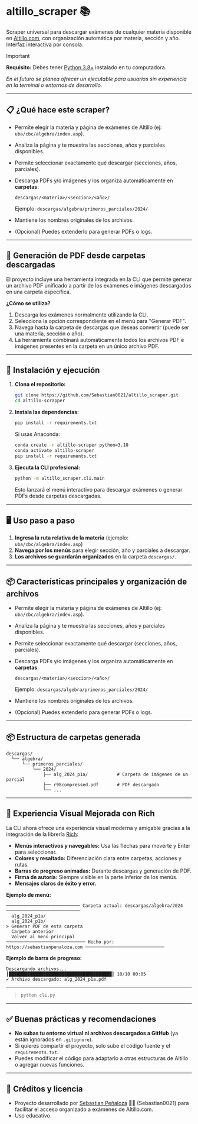 # altillo_scraper 📚

Scraper universal para descargar exámenes de cualquier materia disponible en [Altillo.com](https://www.altillo.com/examenes/), con organización automática por materia, sección y año. Interfaz interactiva por consola.

> [!IMPORTANT]
>
> **Requisito:** Debes tener [Python 3.8+](https://www.python.org/downloads/) instalado en tu computadora.
>
> _En el futuro se planea ofrecer un ejecutable para usuarios sin experiencia en la terminal o entornos de desarrollo._

---

## 📋 ¿Qué hace este scraper?

- Permite elegir la materia y página de exámenes de Altillo (ej: `uba/cbc/algebra/index.asp`).
- Analiza la página y te muestra las secciones, años y parciales disponibles.
- Permite seleccionar exactamente qué descargar (secciones, años, parciales).
- Descarga PDFs y/o imágenes y los organiza automáticamente en **carpetas**:

  ```
  descargas/<materia>/<seccion>/<año>/
  ```

  Ejemplo: `descargas/algebra/primeros_parciales/2024/`

- Mantiene los nombres originales de los archivos.
- (Opcional) Puedes extenderlo para generar PDFs o logs.

---

## 📝 Generación de PDF desde carpetas descargadas

El proyecto incluye una herramienta integrada en la CLI que permite generar un archivo PDF unificado a partir de los exámenes e imágenes descargados en una carpeta específica.

**¿Cómo se utiliza?**

1. Descarga los exámenes normalmente utilizando la CLI.
2. Selecciona la opción correspondiente en el menú para "Generar PDF".
3. Navega hasta la carpeta de descargas que deseas convertir (puede ser una materia, sección o año).
4. La herramienta combinará automáticamente todos los archivos PDF e imágenes presentes en la carpeta en un único archivo PDF.

---

## 🚀 Instalación y ejecución

1. **Clona el repositorio:**

   ```bash
   git clone https://github.com/Sebastian0021/altillo_scraper.git
   cd altillo-scrapper
   ```

2. **Instala las dependencias:**

   ```bash
   pip install -r requirements.txt
   ```

   Si usas Anaconda:

   ```bash
   conda create -n altillo-scraper python=3.10
   conda activate altillo-scraper
   pip install -r requirements.txt
   ```

3. **Ejecuta la CLI profesional:**
   ```bash
   python -m altillo_scraper.cli.main
   ```
   Esto lanzará el menú interactivo para descargar exámenes o generar PDFs desde carpetas descargadas.

---

## 🖥️ Uso paso a paso

1. **Ingresa la ruta relativa de la materia** (ejemplo: `uba/cbc/algebra/index.asp`)
2. **Navega por los menús** para elegir sección, año y parciales a descargar.
3. **Los archivos se guardarán organizados** en la carpeta `descargas/`.

---

## 📦 Características principales y organización de archivos

- Permite elegir la materia y página de exámenes de Altillo (ej: `uba/cbc/algebra/index.asp`).
- Analiza la página y te muestra las secciones, años y parciales disponibles.
- Permite seleccionar exactamente qué descargar (secciones, años, parciales).
- Descarga PDFs y/o imágenes y los organiza automáticamente en **carpetas**:

  ```
  descargas/<materia>/<seccion>/<año>/
  ```

  Ejemplo: `descargas/algebra/primeros_parciales/2024/`

- Mantiene los nombres originales de los archivos.
- (Opcional) Puedes extenderlo para generar PDFs o logs.

---

## 📦 Estructura de carpetas generada

```
descargas/
  └── algebra/
      └── primeros_parciales/
          └── 2024/
              ├── alg_2024_p1a/           # Carpeta de imágenes de un parcial
              ├── r98compressed.pdf       # PDF descargado
              └── ...
```

---

## 🎨 Experiencia Visual Mejorada con Rich

La CLI ahora ofrece una experiencia visual moderna y amigable gracias a la integración de la librería [Rich](https://rich.readthedocs.io/):

- **Menús interactivos y navegables:** Usa las flechas para moverte y Enter para seleccionar.
- **Colores y resaltado:** Diferenciación clara entre carpetas, acciones y rutas.
- **Barras de progreso animadas:** Durante descargas y generación de PDF.
- **Firma de autoría:** Siempre visible en la parte inferior de los menús.
- **Mensajes claros de éxito y error.**

**Ejemplo de menú:**

```
──────────────────────────── Carpeta actual: descargas/algebra/2024 ────────────────────────────
  alg_2024_p1a/
  alg_2024_p1b/
> Generar PDF de esta carpeta
  Carpeta anterior
  Volver al menú principal
────────────────────────────── Hecho por: https://sebastianpenaloza.com ──────────────────────────────
```

**Ejemplo de barra de progreso:**

```
Descargando archivos...
┃███████████████████████████████████████┃ 10/10 00:05
✔ Archivo descargado: alg_2024_p1a.pdf
```

---

> ```bash
> python cli.py
> ```

---

## ✅ Buenas prácticas y recomendaciones

- **No subas tu entorno virtual ni archivos descargados a GitHub** (ya están ignorados en `.gitignore`).
- Si quieres compartir el proyecto, solo sube el código fuente y el `requirements.txt`.
- Puedes modificar el código para adaptarlo a otras estructuras de Altillo o agregar nuevas funciones.

---

## 📝 Créditos y licencia

- Proyecto desarrollado por [Sebastian Peñaloza](https://sebastianpenaloza.com) 👨‍💻 (Sebastian0021) para facilitar el acceso organizado a exámenes de Altillo.com.
- Uso educativo.
